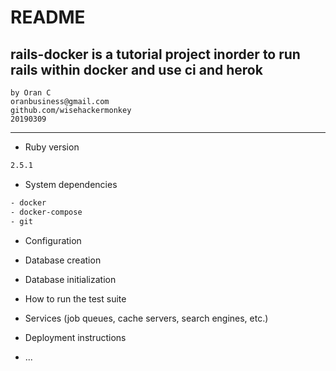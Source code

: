 # README

##  rails-docker is a tutorial project inorder to run rails within docker and use ci and herok
```text
by Oran C
oranbusiness@gmail.com
github.com/wisehackermonkey
20190309
```
----

* Ruby version
```bash
2.5.1
```
* System dependencies
```bash
- docker
- docker-compose
- git
```
* Configuration

* Database creation

* Database initialization

* How to run the test suite

* Services (job queues, cache servers, search engines, etc.)

* Deployment instructions

* ...
